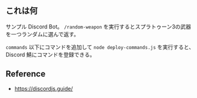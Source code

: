 ## これは何
サンプル Discord Bot。
`/random-weapon` を実行するとスプラトゥーン3の武器を一つランダムに選んで返す。

`commands` 以下にコマンドを追加して `node deploy-commands.js` を実行すると、Discord 鯖にコマンドを登録できる。

## Reference
- https://discordjs.guide/ 
